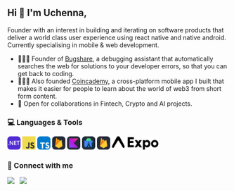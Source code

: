 ##  Hi 👋 I'm Uchenna,

Founder with an interest in building and iterating on software products that deliver a world class user experience using react native and native android.
Currently specialising in mobile & web development.

- 👨🏽‍💻 Founder of [Bugshare](https://bugshare.io), a debugging assistant that automatically searches the web for solutions to your developer errors, so that you can get back to coding.
- 👨🏽‍💻 Also founded [Coincademy](https://coincademy.app), a cross-platform mobile app I built that makes it easier for people to learn about the world of web3 from short form content.
- 🙌 Open for collaborations in Fintech, Crypto and AI projects.

###  💻 Languages & Tools

<code><img height="30" src="https://raw.githubusercontent.com/tandpfun/skill-icons/main/icons/DotNet.svg"></code>
<code><img height="30" src="https://raw.githubusercontent.com/github/explore/80688e429a7d4ef2fca1e82350fe8e3517d3494d/topics/javascript/javascript.png"></code>
<code><img height="30" src="https://raw.githubusercontent.com/tandpfun/skill-icons/main/icons/TypeScript.svg"></code>
<code><img height="30" src="https://raw.githubusercontent.com/tandpfun/skill-icons/main/icons/Firebase-Dark.svg"></code>
<code><img height="30" src="https://raw.githubusercontent.com/tandpfun/skill-icons/main/icons/Kotlin-Dark.svg"></code>
<code><img height="30" src="https://raw.githubusercontent.com/tandpfun/skill-icons/main/icons/AndroidStudio-Dark.svg"></code>
<code><img height="30" src="https://raw.githubusercontent.com/tandpfun/skill-icons/main/icons/Firebase-Dark.svg"></code>
<code><img height="30" src="https://raw.githubusercontent.com/UchennaOkafor/UchennaOkafor/63c3bbc899bc9af38636194d69158f848ffaa189/logos/expo/logo-wordmark.svg"></code>

###  🤝 Connect with me
 
[<img height="35" src="https://cdn0.iconfinder.com/data/icons/social-and-online-logos/40/Twitter-1024.png"/>](https://twitter.com/_UchennaOkafor)&nbsp;&nbsp;
[<img height="35" src="https://cdn0.iconfinder.com/data/icons/social-and-online-logos/40/LinkedIn-1024.png"/>](https://www.linkedin.com/in/uchenna-okafor-baa422146/)
